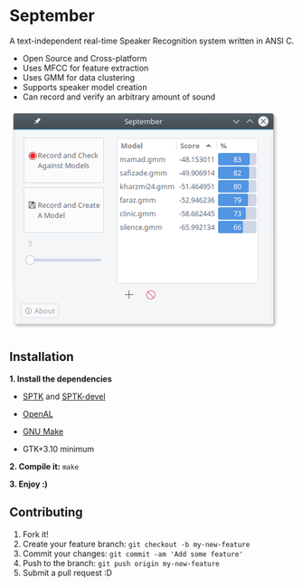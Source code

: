 #       September

A text-independent real-time Speaker Recognition system written in ANSI C.


- Open Source and Cross-platform
- Uses MFCC for feature extraction
- Uses GMM for data clustering
- Supports speaker model creation
- Can record and verify an arbitrary amount of sound


![alt text](screenshots/2.5.2.png)


## Installation
**1. Install the dependencies**


- [SPTK] and [SPTK-devel]



- [OpenAL]



- [GNU Make]



- GTK+3.10 minimum



**2. Compile it:**  `make`




**3. Enjoy :)**




[SPTK]: http://sp-tk.sourceforge.net/
[SPTK-devel]: https://github.com/r9y9/SPTK
[OpenAL]: https://openal.org/downloads/
[GNU Make]: https://www.gnu.org/software/make/

## Contributing
1. Fork it!
2. Create your feature branch:  `git checkout -b my-new-feature`
3. Commit your changes:  `git commit -am 'Add some feature'`
4. Push to the branch:  `git push origin my-new-feature`
5. Submit a pull request :D

